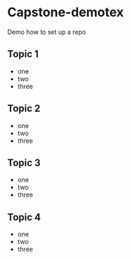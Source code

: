 # Capstone-demotex
Demo how to set up a repo
## Topic 1
- one
- two
- three
## Topic 2
- one
- two
- three
## Topic 3
- one 
- two
- three
## Topic 4
- one
- two
- three
